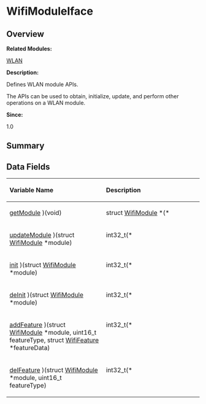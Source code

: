 # WifiModuleIface<a name="EN-US_TOPIC_0000001054918197"></a>

## **Overview**<a name="section1969554721093537"></a>

**Related Modules:**

[WLAN](wlan.md)

**Description:**

Defines WLAN module APIs. 

The APIs can be used to obtain, initialize, update, and perform other operations on a WLAN module.

**Since:**

1.0

## **Summary**<a name="section1028366441093537"></a>

## Data Fields<a name="pub-attribs"></a>

<a name="table504346895093537"></a>
<table><thead align="left"><tr id="row137536927093537"><th class="cellrowborder" valign="top" width="50%" id="mcps1.1.3.1.1"><p id="p368915545093537"><a name="p368915545093537"></a><a name="p368915545093537"></a>Variable Name</p>
</th>
<th class="cellrowborder" valign="top" width="50%" id="mcps1.1.3.1.2"><p id="p586328264093537"><a name="p586328264093537"></a><a name="p586328264093537"></a>Description</p>
</th>
</tr>
</thead>
<tbody><tr id="row1501288385093537"><td class="cellrowborder" valign="top" width="50%" headers="mcps1.1.3.1.1 "><p id="p939958949093537"><a name="p939958949093537"></a><a name="p939958949093537"></a><a href="wlan.md#gad7c080e7ac22daf18529184da55e910c">getModule</a> )(void)</p>
</td>
<td class="cellrowborder" valign="top" width="50%" headers="mcps1.1.3.1.2 "><p id="p1088827981093537"><a name="p1088827981093537"></a><a name="p1088827981093537"></a>struct <a href="wifimodule.md">WifiModule</a> *(* </p>
</td>
</tr>
<tr id="row638951967093537"><td class="cellrowborder" valign="top" width="50%" headers="mcps1.1.3.1.1 "><p id="p1697179578093537"><a name="p1697179578093537"></a><a name="p1697179578093537"></a><a href="wlan.md#ga5166022e5100e57fe0b307a4254e3dc1">updateModule</a> )(struct <a href="wifimodule.md">WifiModule</a> *module)</p>
</td>
<td class="cellrowborder" valign="top" width="50%" headers="mcps1.1.3.1.2 "><p id="p668537916093537"><a name="p668537916093537"></a><a name="p668537916093537"></a>int32_t(* </p>
</td>
</tr>
<tr id="row231887122093537"><td class="cellrowborder" valign="top" width="50%" headers="mcps1.1.3.1.1 "><p id="p953464139093537"><a name="p953464139093537"></a><a name="p953464139093537"></a><a href="wlan.md#gadf3d907844092764d8c8d3ce150e1712">init</a> )(struct <a href="wifimodule.md">WifiModule</a> *module)</p>
</td>
<td class="cellrowborder" valign="top" width="50%" headers="mcps1.1.3.1.2 "><p id="p699470693093537"><a name="p699470693093537"></a><a name="p699470693093537"></a>int32_t(* </p>
</td>
</tr>
<tr id="row1935224814093537"><td class="cellrowborder" valign="top" width="50%" headers="mcps1.1.3.1.1 "><p id="p1919576405093537"><a name="p1919576405093537"></a><a name="p1919576405093537"></a><a href="wlan.md#ga378c89a04bb867068d3c86c5680ca9c0">deInit</a> )(struct <a href="wifimodule.md">WifiModule</a> *module)</p>
</td>
<td class="cellrowborder" valign="top" width="50%" headers="mcps1.1.3.1.2 "><p id="p704557417093537"><a name="p704557417093537"></a><a name="p704557417093537"></a>int32_t(* </p>
</td>
</tr>
<tr id="row1745514708093537"><td class="cellrowborder" valign="top" width="50%" headers="mcps1.1.3.1.1 "><p id="p1111611606093537"><a name="p1111611606093537"></a><a name="p1111611606093537"></a><a href="wlan.md#gadfa86fac18c68b890d3b33a269931efc">addFeature</a> )(struct <a href="wifimodule.md">WifiModule</a> *module, uint16_t featureType, struct <a href="wififeature.md">WifiFeature</a> *featureData)</p>
</td>
<td class="cellrowborder" valign="top" width="50%" headers="mcps1.1.3.1.2 "><p id="p1078284828093537"><a name="p1078284828093537"></a><a name="p1078284828093537"></a>int32_t(* </p>
</td>
</tr>
<tr id="row151829896093537"><td class="cellrowborder" valign="top" width="50%" headers="mcps1.1.3.1.1 "><p id="p182905719093537"><a name="p182905719093537"></a><a name="p182905719093537"></a><a href="wlan.md#ga764ebf11b82c57d5185df50fab72a1d8">delFeature</a> )(struct <a href="wifimodule.md">WifiModule</a> *module, uint16_t featureType)</p>
</td>
<td class="cellrowborder" valign="top" width="50%" headers="mcps1.1.3.1.2 "><p id="p1851828361093537"><a name="p1851828361093537"></a><a name="p1851828361093537"></a>int32_t(* </p>
</td>
</tr>
</tbody>
</table>

